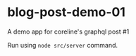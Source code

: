 # blog-post-demo-01
A demo app for coreline's graphql post #1

Run using `node src/server` command.

